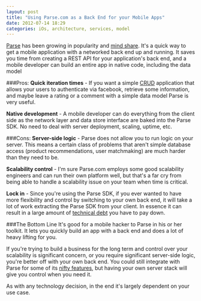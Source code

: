 ```yaml
---
layout: post
title: "Using Parse.com as a Back End for your Mobile Apps"
date: 2012-07-14 18:29
categories: iOs, architecture, services, model
---
```

[Parse](http://parse.com) has been growing in popularity and [mind share](http://www.businessinsider.com/meet-the-most-important-startup-of-2012-2012-7). It's a quick way to get a mobile application with a networked back end up and running. It saves you time from creating a REST API for your application's back end, and a mobile developer can build an entire app in native code, including the data model

###Pros:
**Quick iteration times** - If you want a simple [CRUD](http://en.wikipedia.org/wiki/Create,_read,_update_and_delete) application that allows your users to authenticate via facebook, retrieve some information, and maybe leave a rating or a comment with a simple data model Parse is very useful.

**Native development** - A mobile developer can do everything from the client side as the network layer and data store interface are baked into the Parse SDK. No need to deal with server deployment, scaling, uptime, etc.

###Cons:
**Server-side logic** - Parse does not allow you to run logic on your server. This means a certain class of problems that aren't simple database access (product recommendations, user matchmaking) are much harder than they need to be.

**Scalability control** - I'm sure Parse.com employs some good scalability engineers and can run their own platform well, but that's a far cry from being able to handle a scalability issue on your team when time is critical.

**Lock in** - Since you're using the Parse SDK, if you ever wanted to have more flexibility and control by switching to your own back end, it will take a lot of work extracting the Parse SDK from your client. In essence it can result in a large amount of [technical debt](http://en.wikipedia.org/wiki/Technical_debt) you have to pay down.

###The Bottom Line
It's good for a mobile hacker to Parse in his or her toolkit. It lets you quickly build an app with a back end and does a lot of heavy lifting for you.

If you're trying to build a business for the long term and control over your scalability is significant concern, or you require significant server-side logic, you're better off with your own back end. You could still integrate with Parse for some of its [nifty features](http://blog.parse.com/2012/07/06/pushing-to-queries-in-ios/), but having your own server stack will give you control when you need it.

As with any technology decision, in the end it's largely dependent on your use case.
